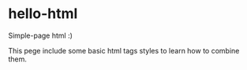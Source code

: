 # hello-html
Simple-page html :)

This pege include some basic html tags styles to learn how to combine them. 
